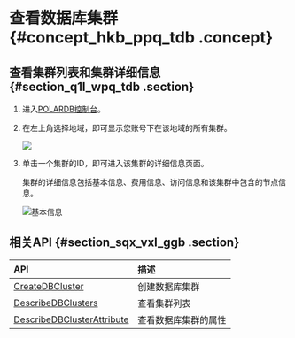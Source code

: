# 查看数据库集群 {#concept_hkb_ppq_tdb .concept}

## 查看集群列表和集群详细信息 {#section_q1l_wpq_tdb .section}

1.  进入[POLARDB控制台](https://polardb.console.aliyun.com/)。
2.  在左上角选择地域，即可显示您账号下在该地域的所有集群。

    ![](http://static-aliyun-doc.oss-cn-hangzhou.aliyuncs.com/assets/img/3029/15574745302097_zh-CN.png)

3.  单击一个集群的ID，即可进入该集群的详细信息页面。

    集群的详细信息包括基本信息、费用信息、访问信息和该集群中包含的节点信息。

    ![基本信息](http://static-aliyun-doc.oss-cn-hangzhou.aliyuncs.com/assets/img/3029/155747453045072_zh-CN.png)


## 相关API {#section_sqx_vxl_ggb .section}

|API|描述|
|:--|:-|
|[CreateDBCluster](../../../../cn.zh-CN/API参考/集群管理/CreateDBCluster.md#)|创建数据库集群|
|[DescribeDBClusters](../../../../cn.zh-CN/API参考/集群管理/DescribeDBClusters.md#)|查看集群列表|
|[DescribeDBClusterAttribute](../../../../cn.zh-CN/API参考/集群管理/DescribeDBClusterAttribute.md#)|查看数据库集群的属性|


